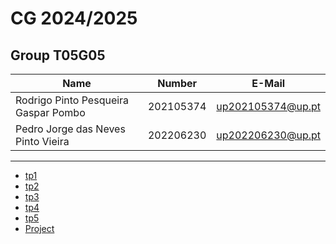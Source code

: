# CG 2024/2025

## Group T05G05
| Name             | Number    | E-Mail             |
| ---------------- | --------- | ------------------ |
| Rodrigo Pinto Pesqueira Gaspar Pombo | 202105374 | up202105374@up.pt |
| Pedro Jorge das Neves Pinto Vieira | 202206230 | up202206230@up.pt |

----

  - [tp1](tp1/README.md)
  - [tp2](tp2/README.md)
  - [tp3](tp3/README.md)
  - [tp4](tp4/README.md)
  - [tp5](tp5/README.md)
  - [Project](project/README.md)